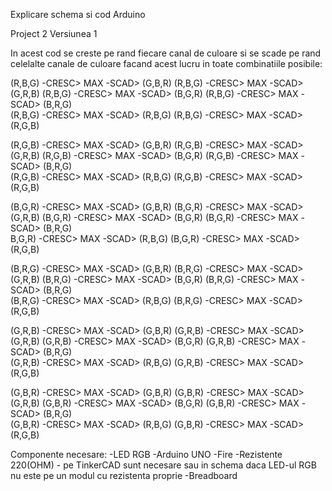 Explicare schema si cod Arduino

Project 2 Versiunea 1

In acest cod se creste pe rand fiecare canal de culoare si se scade pe rand celelalte canale de culoare facand acest lucru in toate combinatiile posibile:

(R,B,G) -CRESC> MAX -SCAD> (G,B,R) (R,B,G) -CRESC> MAX -SCAD> (G,R,B)
(R,B,G) -CRESC> MAX -SCAD> (B,G,R) (R,B,G) -CRESC> MAX -SCAD> (B,R,G)  
(R,B,G) -CRESC> MAX -SCAD> (R,B,G) (R,B,G) -CRESC> MAX -SCAD> (R,G,B)

(R,G,B) -CRESC> MAX -SCAD> (G,B,R) (R,G,B) -CRESC> MAX -SCAD> (G,R,B)
(R,G,B) -CRESC> MAX -SCAD> (B,G,R) (R,G,B) -CRESC> MAX -SCAD> (B,R,G)  
(R,G,B) -CRESC> MAX -SCAD> (R,B,G) (R,G,B) -CRESC> MAX -SCAD> (R,G,B)

(B,G,R) -CRESC> MAX -SCAD> (G,B,R) (B,G,R) -CRESC> MAX -SCAD> (G,R,B)
(B,G,R) -CRESC> MAX -SCAD> (B,G,R) (B,G,R) -CRESC> MAX -SCAD> (B,R,G)  
 B,G,R) -CRESC> MAX -SCAD> (R,B,G) (B,G,R) -CRESC> MAX -SCAD> (R,G,B)

(B,R,G) -CRESC> MAX -SCAD> (G,B,R) (B,R,G) -CRESC> MAX -SCAD> (G,R,B)
(B,R,G) -CRESC> MAX -SCAD> (B,G,R) (B,R,G) -CRESC> MAX -SCAD> (B,R,G)  
(B,R,G) -CRESC> MAX -SCAD> (R,B,G) (B,R,G) -CRESC> MAX -SCAD> (R,G,B)

(G,R,B) -CRESC> MAX -SCAD> (G,B,R) (G,R,B) -CRESC> MAX -SCAD> (G,R,B)
(G,R,B) -CRESC> MAX -SCAD> (B,G,R) (G,R,B) -CRESC> MAX -SCAD> (B,R,G)  
(G,R,B) -CRESC> MAX -SCAD> (R,B,G) (G,R,B) -CRESC> MAX -SCAD> (R,G,B)

(G,B,R) -CRESC> MAX -SCAD> (G,B,R) (G,B,R) -CRESC> MAX -SCAD> (G,R,B)
(G,B,R) -CRESC> MAX -SCAD> (B,G,R) (G,B,R) -CRESC> MAX -SCAD> (B,R,G)  
(G,B,R) -CRESC> MAX -SCAD> (R,B,G) (G,B,R) -CRESC> MAX -SCAD> (R,G,B)

Componente necesare:
-LED RGB
-Arduino UNO
-Fire
-Rezistente 220(OHM) - pe TinkerCAD sunt necesare sau in schema daca LED-ul RGB nu este pe un modul cu rezistenta proprie
-Breadboard
